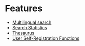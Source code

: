 # Features

-   [Multilingual search](multilingual/index.md)
-   [Search Statistics](search_statistics/index.md)
-   [Thesaurus](thesaurus/index.md)
-   [User Self-Registration Functions](user-self-registration/index.md)
